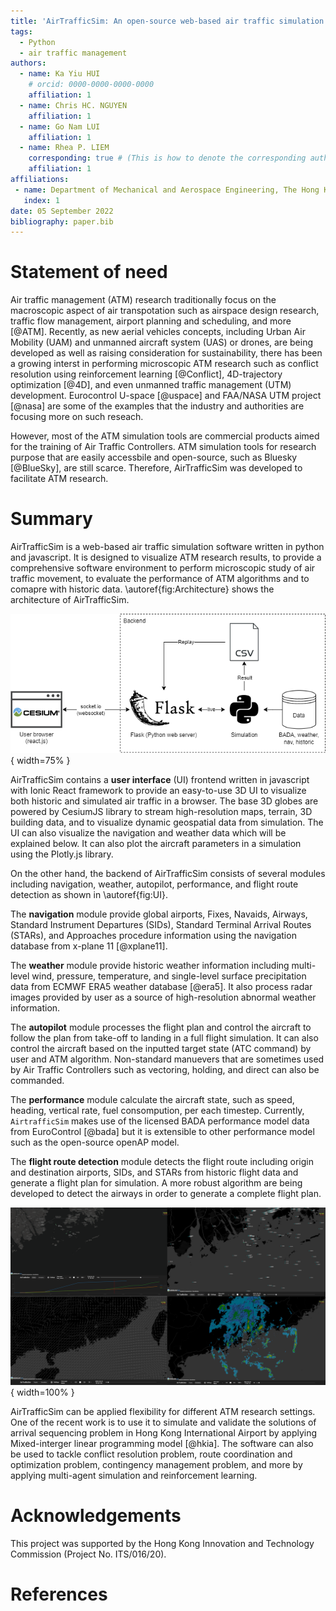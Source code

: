 ```yaml
---
title: 'AirTrafficSim: An open-source web-based air traffic simulation platform.'
tags:
  - Python
  - air traffic management
authors:
  - name: Ka Yiu HUI
    # orcid: 0000-0000-0000-0000
    affiliation: 1
  - name: Chris HC. NGUYEN
    affiliation: 1
  - name: Go Nam LUI
    affiliation: 1
  - name: Rhea P. LIEM
    corresponding: true # (This is how to denote the corresponding author)
    affiliation: 1
affiliations:
 - name: Department of Mechanical and Aerospace Engineering, The Hong Kong University of Science and Technology, Hong Kong
   index: 1
date: 05 September 2022
bibliography: paper.bib
---
```


# Statement of need

Air traffic management (ATM) research traditionally focus on the macroscopic aspect of air transpotation such as airspace design research, traffic flow management, airport planning and scheduling, and more [@ATM]. Recently, as new aerial vehicles concepts, including Urban Air Mobility (UAM) and unmanned aircraft system (UAS) or drones, are being developed as well as raising consideration for sustainability, there has been a growing interst in performing microscopic ATM research such as conflict resolution using reinforcement learning [@Conflict], 4D-trajectory optimization [@4D], and even unmanned traffic management (UTM) development. Eurocontrol U-space [@uspace] and FAA/NASA UTM project [@nasa] are some of the examples that the industry and authorities are focusing more on such reseach. 

However, most of the ATM simulation tools are commercial products aimed for the training of Air Traffic Controllers. ATM simulation tools for research purpose that are easily accessbile and open-source, such as Bluesky [@BlueSky], are still scarce. Therefore, AirTrafficSim was developed to facilitate ATM research. 

# Summary

AirTrafficSim is a web-based air traffic simulation software written in python and javascript. It is designed to visualize ATM research results, to provide a comprehensive software environment to perform microscopic study of air traffic movement, to evaluate the performance of ATM algorithms and to comapre with historic data. \autoref{fig:Architecture} shows the architecture of AirTrafficSim.

![Architecture of AirTrafficSim.\label{fig:Architecture}](figures/Architecture.png){ width=75% }

AirTrafficSim contains a **user interface** (UI) frontend written in javascript with Ionic React framework to provide an easy-to-use 3D UI to visualize both historic and simulated air traffic in a browser. The base 3D globes are powered by CesiumJS library to stream high-resolution maps, terrain, 3D building data, and to visualize dynamic geospatial data from simulation. The UI can also visualize the navigation and weather data which will be explained below. It can also plot the aircraft parameters in a simulation using the Plotly.js library.

On the other hand, the backend of AirTrafficSim consists of several modules including navigation, weather, autopilot, performance, and flight route detection as shown in \autoref{fig:UI}. 

The **navigation** module provide global airports, Fixes, Navaids, Airways, Standard Instrument Departures (SIDs), Standard Terminal Arrival Routes (STARs), and Approaches procedure information using the navigation database from x-plane 11 [@xplane11]. 

The **weather** module provide historic weather information including multi-level wind, pressure, temperature, and single-level surface precipitation data from ECMWF ERA5 weather database [@era5]. It also process radar images provided by user as a source of high-resolution abnormal weather information.

The **autopilot** module processes the flight plan and control the aircraft to follow the plan from take-off to landing in a full flight simulation. It can also control the aircraft based on the inputted target state (ATC command) by user and ATM algorithm. Non-standard manuevers that are sometimes used by Air Traffic Controllers such as vectoring, holding, and direct can also be commanded.

The **performance** module calculate the aircraft state, such as speed, heading, vertical rate, fuel consompution, per each timestep. Currently, `AirtrafficSim` makes use of the licensed BADA performance model data from EuroControl [@bada] but it is extensible to other performance model such as the open-source openAP model.

The **flight route detection** module detects the flight route including origin and destination airports, SIDs, and STARs from historic flight data and generate a flight plan for simulation. A more robust algorithm are being developed to detect the airways in order to generate a complete flight plan.

![UI of AirTrafficSim showcasing different features. (Upper left: Fuel consumption of simulated flight. Upper right: Navigation waypoints. Lower left: ECMWF ERA5 Wind data. Lower right: HKO 256km radar image.)\label{fig:UI}](figures/UI.png){ width=100% }

AirTrafficSim can be applied flexibility for different ATM research settings. One of the recent work is to use it to simulate and validate the solutions of arrival sequencing problem in Hong Kong International Airport by applying Mixed-interger linear programming model [@hkia]. The software can also be used to tackle conflict resolution problem, route coordination and optimization problem, contingency management problem, and more by applying multi-agent simulation and reinforcement learning.

# Acknowledgements

This project was supported by the Hong Kong Innovation and Technology Commission (Project No. ITS/016/20).

# References